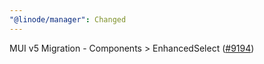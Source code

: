 ```yaml
---
"@linode/manager": Changed
---
```


MUI v5 Migration - Components > EnhancedSelect ([#9194](https://github.com/linode/manager/pull/9194))
